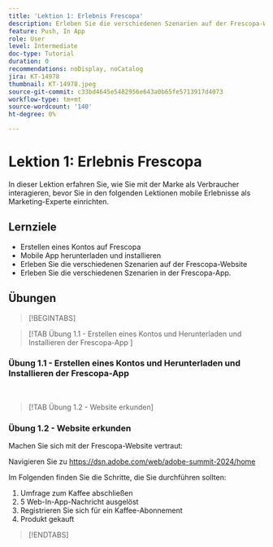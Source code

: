 ```yaml
---
title: 'Lektion 1: Erlebnis Frescopa'
description: Erleben Sie die verschiedenen Szenarien auf der Frescopa-Website.
feature: Push, In App
role: User
level: Intermediate
doc-type: Tutorial
duration: 0
recommendations: noDisplay, noCatalog
jira: KT-14978
thumbnail: KT-14978.jpeg
source-git-commit: c33bd4645e5482956e643a0b65fe5713917d4073
workflow-type: tm+mt
source-wordcount: '140'
ht-degree: 0%

---
```



# Lektion 1: Erlebnis Frescopa

In dieser Lektion erfahren Sie, wie Sie mit der Marke als Verbraucher interagieren, bevor Sie in den folgenden Lektionen mobile Erlebnisse als Marketing-Experte einrichten.

## Lernziele 

* Erstellen eines Kontos auf Frescopa 
* Mobile App herunterladen und installieren 
* Erleben Sie die verschiedenen Szenarien auf der Frescopa-Website 
* Erleben Sie die verschiedenen Szenarien in der Frescopa-App.

## Übungen

>[!BEGINTABS]

>[!TAB Übung 1.1 - Erstellen eines Kontos und Herunterladen und Installieren der Frescopa-App ]

### Übung 1.1 - Erstellen eines Kontos und Herunterladen und Installieren der Frescopa-App 


 
>[!TAB Übung 1.2 - Website erkunden]

### Übung 1.2 - Website erkunden

Machen Sie sich mit der Frescopa-Website vertraut:

Navigieren Sie zu https://dsn.adobe.com/web/adobe-summit-2024/home

Im Folgenden finden Sie die Schritte, die Sie durchführen sollten:

1. Umfrage zum Kaffee abschließen
2. 5 Web-In-App-Nachricht ausgelöst 
3. Registrieren Sie sich für ein Kaffee-Abonnement 
4. Produkt gekauft

>[!ENDTABS]
